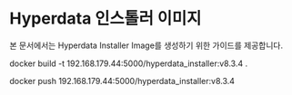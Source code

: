 # Hyperdata 인스톨러 이미지

본 문서에서는 Hyperdata Installer Image를 생성하기 위한 가이드를 제공합니다.

docker build -t 192.168.179.44:5000/hyperdata_installer:v8.3.4 .

docker push 192.168.179.44:5000/hyperdata_installer:v8.3.4